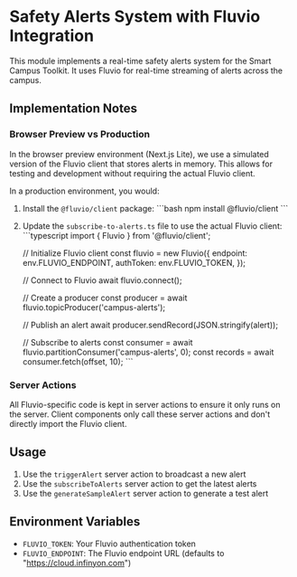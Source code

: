 # Safety Alerts System with Fluvio Integration

This module implements a real-time safety alerts system for the Smart Campus Toolkit. It uses Fluvio for real-time streaming of alerts across the campus.

## Implementation Notes

### Browser Preview vs Production

In the browser preview environment (Next.js Lite), we use a simulated version of the Fluvio client that stores alerts in memory. This allows for testing and development without requiring the actual Fluvio client.

In a production environment, you would:

1. Install the `@fluvio/client` package:
   \`\`\`bash
   npm install @fluvio/client
   \`\`\`

2. Update the `subscribe-to-alerts.ts` file to use the actual Fluvio client:
   \`\`\`typescript
   import { Fluvio } from '@fluvio/client';
   
   // Initialize Fluvio client
   const fluvio = new Fluvio({
     endpoint: env.FLUVIO_ENDPOINT,
     authToken: env.FLUVIO_TOKEN,
   });
   
   // Connect to Fluvio
   await fluvio.connect();
   
   // Create a producer
   const producer = await fluvio.topicProducer('campus-alerts');
   
   // Publish an alert
   await producer.sendRecord(JSON.stringify(alert));
   
   // Subscribe to alerts
   const consumer = await fluvio.partitionConsumer('campus-alerts', 0);
   const records = await consumer.fetch(offset, 10);
   \`\`\`

### Server Actions

All Fluvio-specific code is kept in server actions to ensure it only runs on the server. Client components only call these server actions and don't directly import the Fluvio client.

## Usage

1. Use the `triggerAlert` server action to broadcast a new alert
2. Use the `subscribeToAlerts` server action to get the latest alerts
3. Use the `generateSampleAlert` server action to generate a test alert

## Environment Variables

- `FLUVIO_TOKEN`: Your Fluvio authentication token
- `FLUVIO_ENDPOINT`: The Fluvio endpoint URL (defaults to "https://cloud.infinyon.com")
